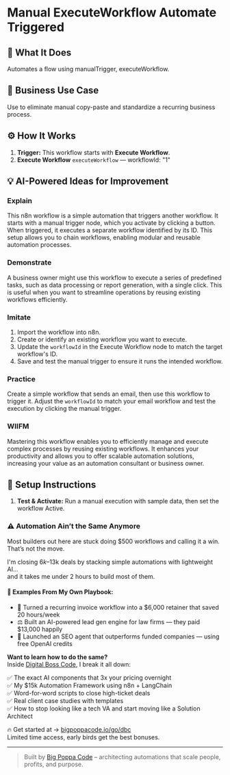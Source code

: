 # Manual ExecuteWorkflow Automate Triggered
  ## 🚀 What It Does
  Automates a flow using manualTrigger, executeWorkflow.
  
  ## 💼 Business Use Case
  Use to eliminate manual copy-paste and standardize a recurring business process.
  
  ## ⚙️ How It Works
  1. **Trigger:** This workflow starts with **Execute Workflow**.
  2. **Execute Workflow** `executeWorkflow` — workflowId: "1"
  
  ## 💡 AI-Powered Ideas for Improvement
  ### Explain
This n8n workflow is a simple automation that triggers another workflow. It starts with a manual trigger node, which you activate by clicking a button. When triggered, it executes a separate workflow identified by its ID. This setup allows you to chain workflows, enabling modular and reusable automation processes.

### Demonstrate
A business owner might use this workflow to execute a series of predefined tasks, such as data processing or report generation, with a single click. This is useful when you want to streamline operations by reusing existing workflows efficiently.

### Imitate
1. Import the workflow into n8n.
2. Create or identify an existing workflow you want to execute.
3. Update the `workflowId` in the Execute Workflow node to match the target workflow's ID.
4. Save and test the manual trigger to ensure it runs the intended workflow.

### Practice
Create a simple workflow that sends an email, then use this workflow to trigger it. Adjust the `workflowId` to match your email workflow and test the execution by clicking the manual trigger.

### WIIFM
Mastering this workflow enables you to efficiently manage and execute complex processes by reusing existing workflows. It enhances your productivity and allows you to offer scalable automation solutions, increasing your value as an automation consultant or business owner.
  
  ## 🔧 Setup Instructions
  1. **Test & Activate:** Run a manual execution with sample data, then set the workflow Active.
  
### ⚠️ Automation Ain’t the Same Anymore

Most builders out here are stuck doing $500 workflows and calling it a win.  
That’s not the move.  

I'm closing $6k–$13k deals by stacking simple automations with lightweight AI...  
and it takes me under 2 hours to build most of them.

#### 🧠 Examples From My Own Playbook:
- 🔁 Turned a recurring invoice workflow into a $6,000 retainer that saved 20 hours/week  
- ⚖️ Built an AI-powered lead gen engine for law firms — they paid $13,000 happily  
- 🚀 Launched an SEO agent that outperforms funded companies — using free OpenAI credits  

**Want to learn how to do the same?**  
Inside [Digital Boss Code](https://bigpoppacode.io/go/dbc), I break it all down:

✅ The exact AI components that 3x your pricing overnight  
✅ My $15k Automation Framework using n8n + LangChain  
✅ Word-for-word scripts to close high-ticket deals  
✅ Real client case studies with templates  
✅ How to stop looking like a tech VA and start moving like a Solution Architect  

🔥 Get started at → [bigpoppacode.io/go/dbc](https://bigpoppacode.io/go/dbc)  
Limited time access, early birds get the best bonuses.

---
> Built by [Big Poppa Code](https://bigpoppacode.io) – architecting automations that scale people, profits, and purpose.
  